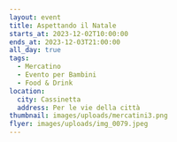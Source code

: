 ```yaml
---
layout: event
title: Aspettando il Natale
starts_at: 2023-12-02T10:00:00
ends_at: 2023-12-03T21:00:00
all_day: true
tags:
  - Mercatino
  - Evento per Bambini
  - Food & Drink
location:
  city: Cassinetta
  address: Per le vie della città
thumbnail: images/uploads/mercatini3.png
flyer: images/uploads/img_0079.jpeg
---
```

